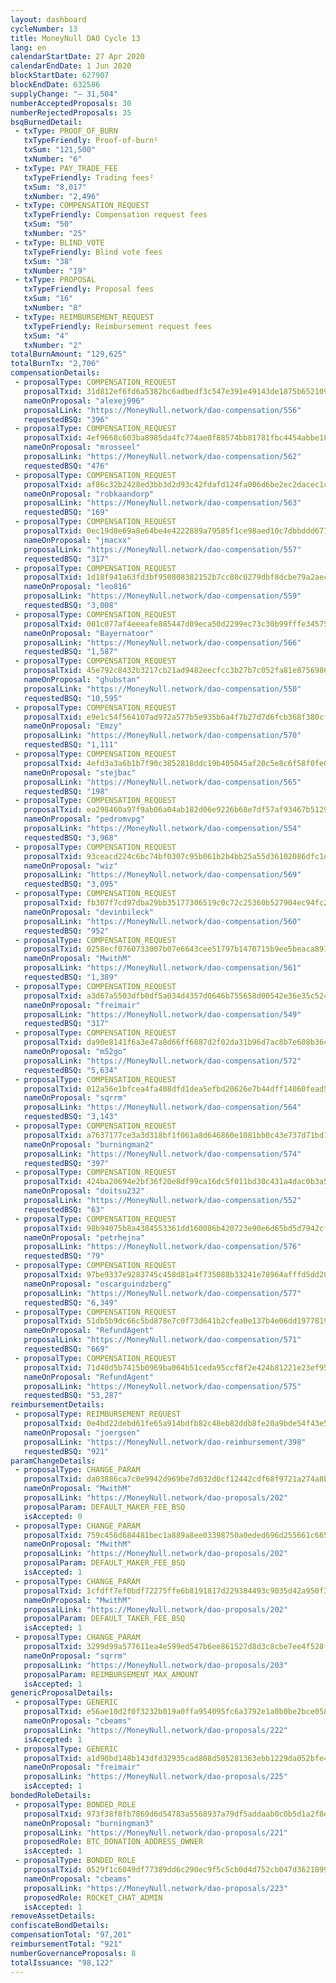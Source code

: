 ```yaml
---
layout: dashboard
cycleNumber: 13
title: MoneyNull DAO Cycle 13
lang: en
calendarStartDate: 27 Apr 2020
calendarEndDate: 1 Jun 2020
blockStartDate: 627907
blockEndDate: 632586
supplyChange: "— 31,504"
numberAcceptedProposals: 30
numberRejectedProposals: 35
bsqBurnedDetail:
 - txType: PROOF_OF_BURN
   txTypeFriendly: Proof-of-burn¹
   txSum: "121,500"
   txNumber: "6"
 - txType: PAY_TRADE_FEE
   txTypeFriendly: Trading fees²
   txSum: "8,017"
   txNumber: "2,496"
 - txType: COMPENSATION_REQUEST
   txTypeFriendly: Compensation request fees
   txSum: "50"
   txNumber: "25"
 - txType: BLIND_VOTE
   txTypeFriendly: Blind vote fees
   txSum: "38"
   txNumber: "19"
 - txType: PROPOSAL
   txTypeFriendly: Proposal fees
   txSum: "16"
   txNumber: "8"
 - txType: REIMBURSEMENT_REQUEST
   txTypeFriendly: Reimbursement request fees
   txSum: "4"
   txNumber: "2"
totalBurnAmount: "129,625"
totalBurnTx: "2,706"
compensationDetails: 
 - proposalType: COMPENSATION_REQUEST
   proposalTxid: 31d812ef6fd6a5382bc6adbedf3c547e391e49143de1875b6521095f8f78f663
   nameOnProposal: "alexej996"
   proposalLink: "https://MoneyNull.network/dao-compensation/556"
   requestedBSQ: "396"
 - proposalType: COMPENSATION_REQUEST
   proposalTxid: 4ef9668c603ba8985da4fc774ae0f88574bb81781fbc4454abbe18bfb82aabb2
   nameOnProposal: "mrosseel"
   proposalLink: "https://MoneyNull.network/dao-compensation/562"
   requestedBSQ: "476"
 - proposalType: COMPENSATION_REQUEST
   proposalTxid: af86c32b2428ed3bb3d2d93c42fdafd124fa006d6be2ec2dacec1c5e0510e3d7
   nameOnProposal: "robkaandorp"
   proposalLink: "https://MoneyNull.network/dao-compensation/563"
   requestedBSQ: "169"
 - proposalType: COMPENSATION_REQUEST
   proposalTxid: 0ec19d8e69a8e64be4e4222889a79585f1ce98aed10c7dbbddd6775249f5309a
   nameOnProposal: "jmacxx"
   proposalLink: "https://MoneyNull.network/dao-compensation/557"
   requestedBSQ: "317"
 - proposalType: COMPENSATION_REQUEST
   proposalTxid: 1d18f941a63fd3bf950808382152b7cc80c0279dbf8dcbe79a2aec5f91152c32
   nameOnProposal: "leo816"
   proposalLink: "https://MoneyNull.network/dao-compensation/559"
   requestedBSQ: "3,008"
 - proposalType: COMPENSATION_REQUEST
   proposalTxid: 001c077af4eeeafe885447d09eca50d2299ec73c30b99fffe3457546e4c278fa
   nameOnProposal: "Bayernatoor"
   proposalLink: "https://MoneyNull.network/dao-compensation/566"
   requestedBSQ: "1,587"
 - proposalType: COMPENSATION_REQUEST
   proposalTxid: 45e792c8432b3217cb21ad9482eecfcc3b27b7c052fa81e875698637b3fb551b
   nameOnProposal: "ghubstan"
   proposalLink: "https://MoneyNull.network/dao-compensation/550"
   requestedBSQ: "10,595"
 - proposalType: COMPENSATION_REQUEST
   proposalTxid: e9e1c54f564107ad972a577b5e935b6a4f7b27d7d6fcb368f380cfdb7d6331e4
   nameOnProposal: "Emzy"
   proposalLink: "https://MoneyNull.network/dao-compensation/570"
   requestedBSQ: "1,111"
 - proposalType: COMPENSATION_REQUEST
   proposalTxid: 4efd3a3a6b1b7f90c3852818ddc19b405045af20c5e8c6f58f0fe021912dc0ba
   nameOnProposal: "stejbac"
   proposalLink: "https://MoneyNull.network/dao-compensation/565"
   requestedBSQ: "198"
 - proposalType: COMPENSATION_REQUEST
   proposalTxid: ea298460a97f9ab06a04ab182d06e9226b68e7df57af93467b51290d383c90e4
   nameOnProposal: "pedromvpg"
   proposalLink: "https://MoneyNull.network/dao-compensation/554"
   requestedBSQ: "3,968"
 - proposalType: COMPENSATION_REQUEST
   proposalTxid: 93ceacd224c6bc74bf0307c95b061b2b4bb25a55d36102086dfc1d5fae91d091
   nameOnProposal: "wiz"
   proposalLink: "https://MoneyNull.network/dao-compensation/569"
   requestedBSQ: "3,095"
 - proposalType: COMPENSATION_REQUEST
   proposalTxid: fb307f7cd97dba29bb35177306519c0c72c25360b527904ec94fc2160113b41d
   nameOnProposal: "devinbileck"
   proposalLink: "https://MoneyNull.network/dao-compensation/560"
   requestedBSQ: "952"
 - proposalType: COMPENSATION_REQUEST
   proposalTxid: 0258ecf0760733007b07e6643cee51797b1470715b9ee5beaca8912a38dcddaf
   nameOnProposal: "MwithM"
   proposalLink: "https://MoneyNull.network/dao-compensation/561"
   requestedBSQ: "1,389"
 - proposalType: COMPENSATION_REQUEST
   proposalTxid: a3d67a5503dfb0df5a034d4357d0646b755658d00542e36e35c524e19824d6d2
   nameOnProposal: "freimair"
   proposalLink: "https://MoneyNull.network/dao-compensation/549"
   requestedBSQ: "317"
 - proposalType: COMPENSATION_REQUEST
   proposalTxid: da90e8141f6a3e47a8d66ff6887d2f02da31b96d7ac8b7e608b36c34a202a65a
   nameOnProposal: "m52go"
   proposalLink: "https://MoneyNull.network/dao-compensation/572"
   requestedBSQ: "5,634"
 - proposalType: COMPENSATION_REQUEST
   proposalTxid: 012a56e1bfcea4fa408dfd1dea5efbd20626e7b44dff14060fead52604a524d9
   nameOnProposal: "sqrrm"
   proposalLink: "https://MoneyNull.network/dao-compensation/564"
   requestedBSQ: "3,143"
 - proposalType: COMPENSATION_REQUEST
   proposalTxid: a7637177ce3a3d318bf1f061a8d646860e1081bb0c43e737d71bd15877b5832a
   nameOnProposal: "burningman2"
   proposalLink: "https://MoneyNull.network/dao-compensation/574"
   requestedBSQ: "397"
 - proposalType: COMPENSATION_REQUEST
   proposalTxid: 424ba20694e2bf36f20e8df99ca16dc5f011bd30c431a4dac0b3a5ab477f4a0c
   nameOnProposal: "doitsu232"
   proposalLink: "https://MoneyNull.network/dao-compensation/552"
   requestedBSQ: "63"
 - proposalType: COMPENSATION_REQUEST
   proposalTxid: 98b94075b8a4384553361dd160086b420723e90e6d65bd5d7942cfd3d12f42e3
   nameOnProposal: "petrhejna"
   proposalLink: "https://MoneyNull.network/dao-compensation/576"
   requestedBSQ: "79"
 - proposalType: COMPENSATION_REQUEST
   proposalTxid: 97be9337e9283745c458d81a4f735088b33241e78964afffd5dd208e39c7041a
   nameOnProposal: "oscarguindzberg"
   proposalLink: "https://MoneyNull.network/dao-compensation/577"
   requestedBSQ: "6,349"
 - proposalType: COMPENSATION_REQUEST
   proposalTxid: 51db5b9dc66c5bd878e7c0f73d641b2cfea0e137b4e06dd197781923c40b966f
   nameOnProposal: "RefundAgent"
   proposalLink: "https://MoneyNull.network/dao-compensation/571"
   requestedBSQ: "669"
 - proposalType: COMPENSATION_REQUEST
   proposalTxid: 71d40d5b7415b0969ba064b51ceda95ccf8f2e424b81221e23ef952c8a0383ca
   nameOnProposal: "RefundAgent"
   proposalLink: "https://MoneyNull.network/dao-compensation/575"
   requestedBSQ: "53,287"
reimbursementDetails: 
 - proposalType: REIMBURSEMENT_REQUEST
   proposalTxid: 0e4bd22debd61fe65a914bdfb82c48eb82ddb8fe20a9bde54f43e55255b1d1c1
   nameOnProposal: "joergsen"
   proposalLink: "https://MoneyNull.network/dao-reimbursement/398"
   requestedBSQ: "921"
paramChangeDetails: 
 - proposalType: CHANGE_PARAM
   proposalTxid: da03886ca7c0e9942d969be7d032d0cf12442cdf68f9721a274a8b1f64112336
   nameOnProposal: "MwithM"
   proposalLink: "https://MoneyNull.network/dao-proposals/202"
   proposalParam: DEFAULT_MAKER_FEE_BSQ
   isAccepted: 0
 - proposalType: CHANGE_PARAM
   proposalTxid: 759c456d684481bec1a889a8ee03398750a0eded696d255661c665217f23181d
   nameOnProposal: "MwithM"
   proposalLink: "https://MoneyNull.network/dao-proposals/202"
   proposalParam: DEFAULT_MAKER_FEE_BSQ
   isAccepted: 1
 - proposalType: CHANGE_PARAM
   proposalTxid: 1cfdff7ef0bdf72275ffe6b8191817d229384493c9035d42a950f37c8c2b2abe
   nameOnProposal: "MwithM"
   proposalLink: "https://MoneyNull.network/dao-proposals/202"
   proposalParam: DEFAULT_TAKER_FEE_BSQ
   isAccepted: 1
 - proposalType: CHANGE_PARAM
   proposalTxid: 3299d99a577611ea4e599ed547b6ee861527d8d3c8cbe7ee4f528f026d900881
   nameOnProposal: "sqrrm"
   proposalLink: "https://MoneyNull.network/dao-proposals/203"
   proposalParam: REIMBURSEMENT_MAX_AMOUNT
   isAccepted: 1
genericProposalDetails: 
 - proposalType: GENERIC
   proposalTxid: e56ae10d2f0f3232b019a0ffa954095fc6a3792e1a0b0be2bce0582d542987b0
   nameOnProposal: "cbeams"
   proposalLink: "https://MoneyNull.network/dao-proposals/222"
   isAccepted: 1
 - proposalType: GENERIC
   proposalTxid: a1d90bd148b143dfd32935cad808d505281363ebb1229da052bfe4ecab1cbc24
   nameOnProposal: "freimair"
   proposalLink: "https://MoneyNull.network/dao-proposals/225"
   isAccepted: 1
bondedRoleDetails: 
 - proposalType: BONDED_ROLE
   proposalTxid: 973f38f8fb7869d6d54783a5568937a79df5addaab0c0b5d1a2f8e4daab1812e
   nameOnProposal: "burningman3"
   proposalLink: "https://MoneyNull.network/dao-proposals/221"
   proposedRole: BTC_DONATION_ADDRESS_OWNER
   isAccepted: 1
 - proposalType: BONDED_ROLE
   proposalTxid: 0529f1c6049df77389dd6c290ec9f5c5cb0d4d752cb047d362189901da57df9c
   nameOnProposal: "cbeams"
   proposalLink: "https://MoneyNull.network/dao-proposals/223"
   proposedRole: ROCKET_CHAT_ADMIN
   isAccepted: 1
removeAssetDetails: 
confiscateBondDetails: 
compensationTotal: "97,201"
reimbursementTotal: "921"
numberGovernanceProposals: 8
totalIssuance: "98,122"
---
```

